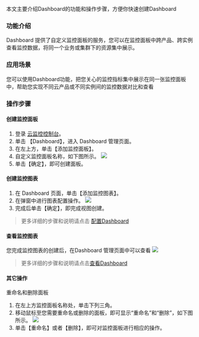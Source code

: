 ﻿本文主要介绍Dashboard的功能和操作步骤，方便你快速创建Dashboard

### 功能介绍

Dashboard 提供了自定义监控面板的服务，您可以在监控面板中跨产品、跨实例查看监控数据，将同一个业务或集群下的资源集中展示。

### 应用场景
您可以使用Dashboard功能，把您关心的监控指标集中展示在同一张监控面板中，帮助您实现不同云产品或不同实例间的监控数据对比和查看


### 操作步骤

#### 创建监控面板

1. 登录 [云监控控制台](https://console.cloud.tencent.com/monitor/)。
2. 单击 【Dashboard】，进入 Dashboard 管理页面。
3. 在左上方，单击【添加监控面板】。
4. 自定义监控面板名称，如下图所示。
![](https://main.qcloudimg.com/raw/bbaaa0be10a1f9d02794d6542539e6e6.png)
5. 单击【确定】，即可创建面板。

#### 创建监控图表
1. 在 Dashboard 页面，单击【添加监控图表】。
2. 在弹窗中进行图表配置操作。
![](https://main.qcloudimg.com/raw/ee84fc3f4242149d52dd110578208b80.png)
3. 完成后单击【确定】，即完成视图创建。
>更多详细的步骤和说明请点击 [配置Dashboard](https://cloud.tencent.com/document/product/248/13119)

#### 查看监控图表
 您完成监控图表的创建后，在Dashboard 管理页面中可以查看
![](https://main.qcloudimg.com/raw/f7d860201c491f70f64a21ff4a9283c0.png)

>更多详细的步骤和说明请点击[查看Dashboard](https://cloud.tencent.com/document/product/248/13119)

#### 其它操作
  重命名和删除面板
1. 在左上方监控面板名称处，单击下列三角。
2. 移动鼠标至您需要重命名或删除的面板，即可显示“重命名”和“删除”，如下图所示。
![](https://main.qcloudimg.com/raw/3b0ec57347a369eb5bd993890962aa82.png)
3. 单击【重命名】或者【删除】，即可对监控面板进行相应的操作。

